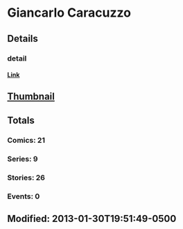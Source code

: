 # Giancarlo  Caracuzzo 
## Details
### detail
#### [Link](http://marvel.com/comics/creators/10478/giancarlo_caracuzzo?utm_campaign=apiRef&utm_source=225578a89fc76f3d20fbffda5d17a88d)
## [Thumbnail](http://i.annihil.us/u/prod/marvel/i/mg/6/10/4ba95e9c14140.jpg)
## Totals
### Comics: 21
### Series: 9
### Stories: 26
### Events: 0
## Modified: 2013-01-30T19:51:49-0500